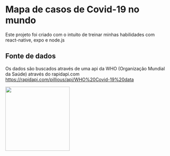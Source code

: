 # Mapa de casos de Covid-19 no mundo

Este projeto foi criado com o intuito de treinar minhas habilidades com react-native, expo e node.js

## Fonte de dados
Os dados são buscados através de uma api da WHO (Organização Mundial da Saúde) através do rapidapi.com
https://rapidapi.com/pillious/api/WHO%20Covid-19%20data

<img src="https://user-images.githubusercontent.com/19805404/78698975-7edefa00-78d9-11ea-97a5-5b9383946256.jpeg" width="200">

